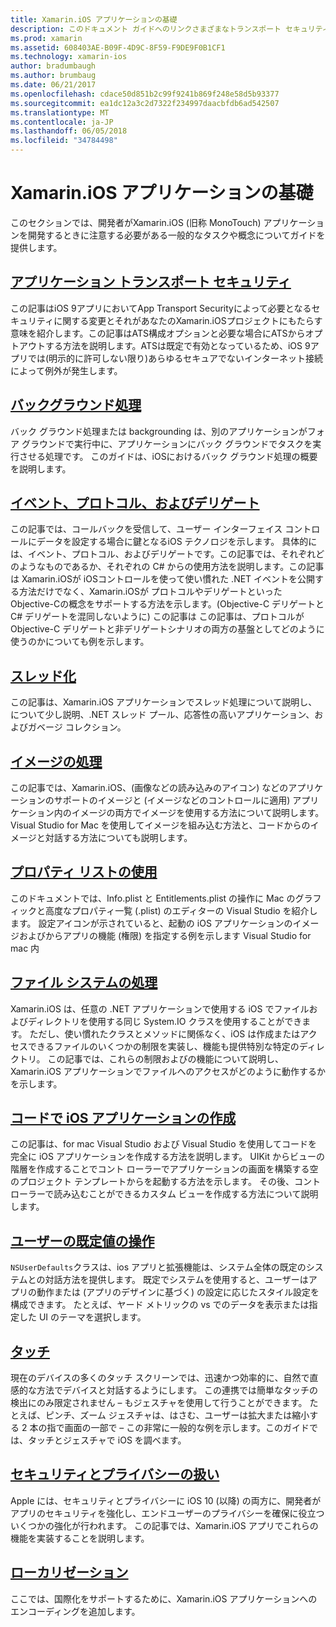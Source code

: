 ```yaml
---
title: Xamarin.iOS アプリケーションの基礎
description: このドキュメント ガイドへのリンクさまざまなトランスポート セキュリティのアプリなど、Xamarin.iOS 開発に基本的な概念について説明した backgrounding、イベント、およびスレッドです。
ms.prod: xamarin
ms.assetid: 608403AE-B09F-4D9C-8F59-F9DE9F0B1CF1
ms.technology: xamarin-ios
author: bradumbaugh
ms.author: brumbaug
ms.date: 06/21/2017
ms.openlocfilehash: cdace50d851b2c99f9241b869f248e58d5b93377
ms.sourcegitcommit: ea1dc12a3c2d7322f234997daacbfdb6ad542507
ms.translationtype: MT
ms.contentlocale: ja-JP
ms.lasthandoff: 06/05/2018
ms.locfileid: "34784498"
---
```

# <a name="xamarinios-application-fundamentals"></a>Xamarin.iOS アプリケーションの基礎

このセクションでは、開発者がXamarin.iOS (旧称 MonoTouch) アプリケーションを開発するときに注意する必要がある一般的なタスクや概念についてガイドを提供します。

## <a name="app-transport-securityiosapp-fundamentalsatsmd"></a>[アプリケーション トランスポート セキュリティ](~/ios/app-fundamentals/ats.md)

この記事はiOS 9アプリにおいてApp Transport Securityによって必要となるセキュリティに関する変更とそれがあなたのXamarin.iOSプロジェクトにもたらす意味を紹介します。この記事はATS構成オプションと必要な場合にATSからオプトアウトする方法を説明します。ATSは既定で有効となっているため、iOS 9アプリでは(明示的に許可しない限り)あらゆるセキュアでないインターネット接続によって例外が発生します。

## <a name="backgroundingiosapp-fundamentalsbackgroundingindexmd"></a>[バックグラウンド処理](~/ios/app-fundamentals/backgrounding/index.md)

バック グラウンド処理または backgrounding は、別のアプリケーションがフォア グラウンドで実行中に、アプリケーションにバック グラウンドでタスクを実行させる処理です。 このガイドは、iOSにおけるバック グラウンド処理の概要を説明します。


## <a name="events-protocols-and-delegatesiosapp-fundamentalsdelegates-protocols-and-eventsmd"></a>[イベント、プロトコル、およびデリゲート](~/ios/app-fundamentals/delegates-protocols-and-events.md)

この記事では、コールバックを受信して、ユーザー インターフェイス コントロールにデータを設定する場合に鍵となるiOS テクノロジを示します。 具体的には、イベント、プロトコル、およびデリゲートです。この記事では、それぞれどのようなものであるか、それぞれの C# からの使用方法を説明します。この記事は Xamarin.iOSが iOSコントロールを使って使い慣れた .NET イベントを公開する方法だけでなく、Xamarin.iOSが プロトコルやデリゲートといった Objective-Cの概念をサポートする方法を示します。(Objective-C デリゲートとC# デリゲートを混同しないように) この記事は この記事は、プロトコルがObjective-C デリゲートと非デリゲートシナリオの両方の基盤としてどのように使うのかについても例を示します。

## <a name="threadingiosapp-fundamentalsthreadingmd"></a>[スレッド化](~/ios/app-fundamentals/threading.md)

この記事は、Xamarin.iOS アプリケーションでスレッド処理について説明し、について少し説明、.NET スレッド プール、応答性の高いアプリケーション、およびガベージ コレクション。&nbsp;

## <a name="working-with-imagesiosapp-fundamentalsimages-iconsindexmd"></a>[イメージの処理](~/ios/app-fundamentals/images-icons/index.md)

この記事では、Xamarin.iOS、(画像などの読み込みのアイコン) などのアプリケーションのサポートのイメージと (イメージなどのコントロールに適用) アプリケーション内のイメージの両方でイメージを使用する方法について説明します。 Visual Studio for Mac を使用してイメージを組み込む方法と、コードからのイメージと対話する方法についても説明します。

## <a name="working-with-property-listsiosapp-fundamentalsindexmd"></a>[プロパティ リストの使用](~/ios/app-fundamentals/index.md)

このドキュメントでは、Info.plist と Entitlements.plist の操作に Mac のグラフィックと高度なプロパティ一覧 (.plist) のエディターの Visual Studio を紹介します。 設定アイコンが示されていると、起動の iOS アプリケーションのイメージおよびからアプリの機能 (権限) を指定する例を示します Visual Studio for mac 内

## <a name="working-with-the-file-systemiosapp-fundamentalsfile-systemmd"></a>[ファイル システムの処理](~/ios/app-fundamentals/file-system.md)

Xamarin.iOS は、任意の .NET アプリケーションで使用する iOS でファイルおよびディレクトリを使用する同じ System.IO クラスを使用することができます。 ただし、使い慣れたクラスとメソッドに関係なく、iOS は作成またはアクセスできるファイルのいくつかの制限を実装し、機能も提供特別な特定のディレクトリ。 この記事では、これらの制限およびの機能について説明し、Xamarin.iOS アプリケーションでファイルへのアクセスがどのように動作するかを示します。

## <a name="creating-ios-applications-in-codeiosapp-fundamentalsios-code-onlymd"></a>[コードで iOS アプリケーションの作成](~/ios/app-fundamentals/ios-code-only.md)

この記事は、for mac Visual Studio および Visual Studio を使用してコードを完全に iOS アプリケーションを作成する方法を説明します。 UIKit からビューの階層を作成することでコント ローラーでアプリケーションの画面を構築する空のプロジェクト テンプレートからを起動する方法を示します。 その後、コント ローラーで読み込むことができるカスタム ビューを作成する方法について説明します。

## <a name="working-with-user-defaultsiosapp-fundamentalsuser-defaultsmd"></a>[ユーザーの既定値の操作](~/ios/app-fundamentals/user-defaults.md)

`NSUserDefaults`クラスは、ios アプリと拡張機能は、システム全体の既定のシステムとの対話方法を提供します。 既定でシステムを使用すると、ユーザーはアプリの動作または (アプリのデザインに基づく) の設定に応じたスタイル設定を構成できます。 たとえば、ヤード メトリックの vs でのデータを表示または指定した UI のテーマを選択します。

## <a name="touchiosapp-fundamentalstouchindexmd"></a>[タッチ](~/ios/app-fundamentals/touch/index.md)

現在のデバイスの多くのタッチ スクリーンでは、迅速かつ効率的に、自然で直感的な方法でデバイスと対話するようにします。 この連携では簡単なタッチの検出にのみ限定されません – もジェスチャを使用して行うことができます。 たとえば、ピンチ、ズーム ジェスチャは、はさむ、ユーザーは拡大または縮小する 2 本の指で画面の一部で – この非常に一般的な例を示します。このガイドでは、タッチとジェスチャで iOS を調べます。

## <a name="working-with-security-and-privacyiosapp-fundamentalssecurity-privacymd"></a>[セキュリティとプライバシーの扱い](~/ios/app-fundamentals/security-privacy.md)

Apple には、セキュリティとプライバシーに iOS 10 (以降) の両方に、開発者がアプリのセキュリティを強化し、エンドユーザーのプライバシーを確保に役立ついくつかの強化が行われます。 この記事では、Xamarin.iOS アプリでこれらの機能を実装することを説明します。

##  <a name="localizationiosapp-fundamentalslocalizationindexmd"></a>[ローカリゼーション](~/ios/app-fundamentals/localization/index.md)

ここでは、国際化をサポートするために、Xamarin.iOS アプリケーションへのエンコーディングを追加します。
